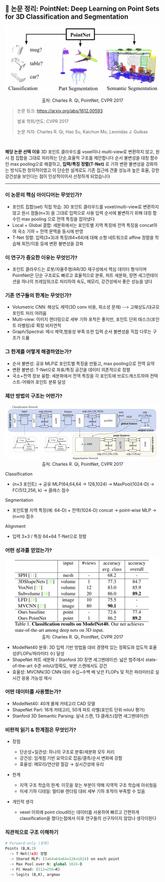 ## 📄 논문 정리: PointNet: Deep Learning on Point Sets for 3D Classification and Segmentation

![result](./assets/result1.png)  
<p align="center">
  <span> 출처: Charles R. Qi, PointNet, CVPR 2017 </span>
</p>

> 논문 링크: https://arxiv.org/abs/1612.00593
> 
> 발표 학회/연도: CVPR 2017
> 
> 논문 저자: Charles R. Qi, Hao Su, Kaichun Mo, Leonidas J. Guibas
<br>

**해당 논문 선택 이유**
3D 포인트 클라우드를 voxel이나 multi-view로 변환하지 않고, 원시 점 집합을 그대로 처리하는 단순,효율적 구조를 제안합니다
순서 불변성을 대칭 함수인 max pooling으로 해결하고, **입력/특징 정렬(T-Net)** 로 기하 변환 불변성을 강화하는 방식도한 창의적이였고 
이 단순한 설계로도 기존 접근에 견줄 성능과 높은 효율, 강한 강건성을 보인다는 점이 인상적이어서 선정하게 되었습니다

---

### 이 논문의 핵심 아이디어는 무엇인가?

- 포인트 집합(set) 직접 학습: 3D 포인트 클라우드를 voxel/multi-view로 변환하지 않고 원시 점들(n×3) 을 그대로 입력으로 사용 입력 순서에 불변하기 위해 대칭 함수인 max pooling 으로 전역 특징을 잡아냈다
- Local + Global 결합: 세분화에서는 포인트별 지역 특징에 전역 특징을 concat하여 국소 기하 + 전역 문맥을 동시에 반영
- T-Net 정렬: 입력(3×3)과 특징(64×64)에 대해 소형 네트워크로 affine 정렬을 학습해 회전/이동 등에 변환 불변성을 강화
    
### 이 연구가 중요한 이유는 무엇인가?

- 포인트 클라우드는 로봇/자율주행/AR/3D 재구성에서 핵심 데이터 형식이며 PointNet은 단순 구조로도 빠르고 효율적으로 분류, 파트 세분화, 장면 세그먼테이션을 하나의 프레임워크로 처리하여 속도, 메모리, 강건성에서 좋은 성능을 냈다
  
### 기존 연구들의 한계는 무엇인가?

- Volumetric CNN: 해상도 제약(3D conv 비용, 희소성 문제) --> 고해상도/대규모 포인트 처리 어려움
- Multi-view: 이미지 렌더링으로 세부 기하 포착은 좋지만, 포인트 단위 태스크(포인트 라벨링)로 확장 비자연적
- Graph/Spectral: 메시 제약,범용성 부족 또한 입력 순서 불변성을 직접 다루는 구조가 드묾
  
### 그 한계를 어떻게 해결하였는가?

- 순서 불변성: 공유 MLP로 포인트별 특징을 만들고, max pooling으로 전역 요약
- 변환 불변성: T-Net으로 좌표/특징 공간을 데이터 의존적으로 정렬
- 국소+전역 정보 융합: 세분화에서 전역 특징을 각 포인트에 브로드캐스트하여 컨텍스트-어웨어 포인트 분류 달성
  
### 제안 방법의 구조는 어떤가?

<p align="center">
  <img src="./assets/paper1.png" width="650"><br>
  <span> 출처: Charles R. Qi, PointNet, CVPR 2017 </span>
</p>

Classification
- (n×3 포인트) → 공유 MLP(64,64,64 → 128,1024) → MaxPool(1024-D) → FC(512,256, k) → 클래스 점수

Segmentation
- 포인트별 지역 특징(예: 64-D) + 전역(1024-D) concat → point-wise MLP → (n×m) 점수

Alignment
- 입력 3×3 / 특징 64×64 T-Net으로 정렬

### 어떤 성과를 얻었는가?

<p align="center">
  <img src="./assets/paper2.png" width="650"><br>
  <span> 출처: Charles R. Qi, PointNet, CVPR 2017 </span>
</p>

- ModelNet40 분류: 3D 입력 기반 방법들 대비 경쟁력 있는 정확도와 압도적 효율성(FLOPs/파라미터 수) 달성
- ShapeNet 파트 세분화 / Stanford 3D 장면 세그멘테이션: 넓은 범주에서 state-of-the-art 수준 mIoU/정확도, 부분 스캔에서도 강건
- 효율성: MVCNN/3D CNN 대비 수십~수백 배 낮은 FLOPs 및 적은 파라미터로 실시간 응용 가능성 제시
  
### 어떤 데이터를 사용했는가?

- ModelNet40: 40개 물체 카테고리 CAD 모델
- ShapeNet Part: 16개 카테고리, 50개 파트 라벨(포인트 단위 mIoU 평가)
- Stanford 3D Semantic Parsing: 실내 스캔, 13 클래스(장면 세그멘테이션)

  
### 비판적 읽기 & 한계점은 무엇인가?

- 장점
  - 단순성+일관성: 하나의 구조로 분류/세분화 모두 처리
  - 강건성: 임계점 기반 요약으로 잡음/결측/순서 변화에 강함
  - 효율성: 메모리/연산량 절감 → 실시간성에 유리

- 한계
  - 지역 구조 학습의 한계: 이웃을 찾는 부분이 약해 지역적 구조 학습에 아쉬웠음
  - 미세 기하 디테일: 멀티뷰 렌더링 대비 세부 기하 포착이 부족할 수 있음

- 개인적 생각
  - vexel 이외에 point cloud라는 데이터를 사용하여 빠르고 간편하게 classification을 했다는점에서 이후 연구들의 선구자이지 않았나 생각이된다

### 직관적으로 구조 이해하기

```python
# Forward-only (분류)
Points (B,N,3)
  -> T-Net(3x3) 정렬
  -> Shared MLP: (3→64→64→64→128→1024) on each point
  -> Max Pool over N: global 1024-D
  -> FC Head: (512→256→K)
  -> logits (B,K), argmax
```
